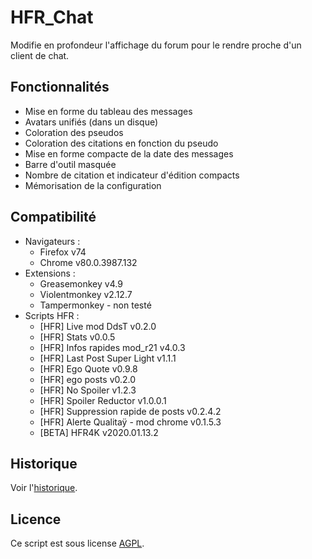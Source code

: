 # HFR_Chat

Modifie en profondeur l'affichage du forum pour le rendre proche d'un client de chat.

## Fonctionnalités

- Mise en forme du tableau des messages
- Avatars unifiés (dans un disque)
- Coloration des pseudos
- Coloration des citations en fonction du pseudo
- Mise en forme compacte de la date des messages
- Barre d'outil masquée
- Nombre de citation et indicateur d'édition compacts
- Mémorisation de la configuration

## Compatibilité

- Navigateurs : 
  - Firefox v74
  - Chrome v80.0.3987.132
- Extensions :
  - Greasemonkey v4.9
  - Violentmonkey v2.12.7
  - Tampermonkey - non testé
- Scripts HFR :
  - [HFR] Live mod DdsT v0.2.0
  - [HFR] Stats v0.0.5
  - [HFR] Infos rapides mod_r21 v4.0.3
  - [HFR] Last Post Super Light v1.1.1
  - [HFR] Ego Quote v0.9.8
  - [HFR] ego posts v0.2.0
  - [HFR] No Spoiler v1.2.3
  - [HFR] Spoiler Reductor v1.0.0.1
  - [HFR] Suppression rapide de posts v0.2.4.2
  - [HFR] Alerte Qualitaÿ - mod chrome v0.1.5.3
  - [BETA] HFR4K v2020.01.13.2

## Historique

Voir l'[historique](CHANGELOG.md).

## Licence

Ce script est sous license [AGPL](LICENSE).
